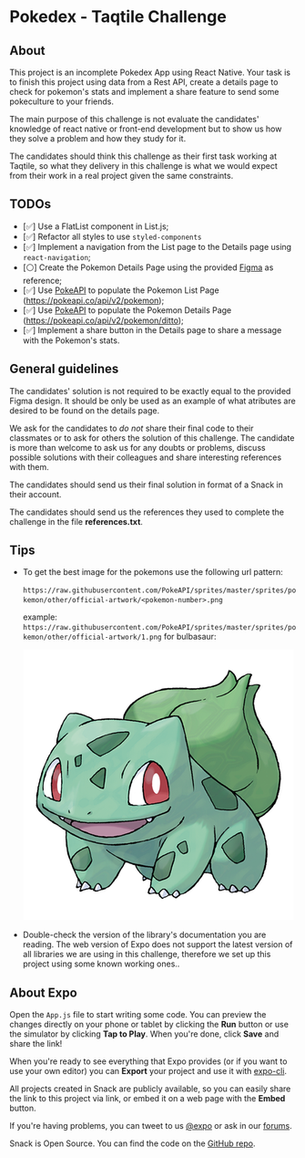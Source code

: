 # Pokedex - Taqtile Challenge

## About

This project is an incomplete Pokedex App using React Native. Your task is to finish this project using data from a Rest API, create a details page to check for pokemon's stats and implement a share feature to send some pokeculture to your friends.

The main purpose of this challenge is not evaluate the candidates' knowledge of react native or front-end development but to show us how they solve a problem and how they study for it.

The candidates should think this challenge as their first task working at Taqtile, so what they delivery in this challenge is what we would expect from their work in a real project given the same constraints.

## TODOs

- [✅] Use a FlatList component in List.js;
- [✅] Refactor all styles to use `styled-components`
- [✅] Implement a navigation from the List page to the Details page using `react-navigation`;
- [⚪] Create the Pokemon Details Page using the provided [Figma](https://www.figma.com/file/iIdMT33PA5CUiCdp6kq72J/taqchallenge?node-id=0%3A1) as reference;
- [✅] Use [PokeAPI](https://pokeapi.co/) to populate the Pokemon List Page (https://pokeapi.co/api/v2/pokemon);
- [✅] Use  [PokeAPI](https://pokeapi.co/) to populate the Pokemon Details Page (https://pokeapi.co/api/v2/pokemon/ditto);
- [✅] Implement a share button in the Details page to share a message with the Pokemon's stats.

## General guidelines

The candidates' solution is not required to be exactly equal to the provided Figma design. It should be only be used as an example of what atributes are desired to be found on the details page.

We ask for the candidates to *do not* share their final code to their classmates or to ask for others the solution of this challenge. The candidate is more than welcome to ask us for any doubts or problems, discuss possible solutions with their colleagues and share interesting references with them.

The candidates should send us their final solution in format of a Snack in their account.

The candidates should send us the references they used to complete the challenge in the file **references.txt**.

## Tips

- To get the best image for the pokemons use the following url pattern: 

  `https://raw.githubusercontent.com/PokeAPI/sprites/master/sprites/pokemon/other/official-artwork/<pokemon-number>.png`

  example: `https://raw.githubusercontent.com/PokeAPI/sprites/master/sprites/pokemon/other/official-artwork/1.png` for bulbasaur:

  ![bulbasur](https://raw.githubusercontent.com/PokeAPI/sprites/master/sprites/pokemon/other/official-artwork/1.png)
  

- Double-check the version of the library's documentation you are reading. The web version of Expo does not support the latest version of all libraries we are using in this challenge, therefore we set up this project using some known working ones..



## About Expo

Open the `App.js` file to start writing some code. You can preview the changes directly on your phone or tablet by clicking the **Run** button or use the simulator by clicking **Tap to Play**. When you're done, click **Save** and share the link!

When you're ready to see everything that Expo provides (or if you want to use your own editor) you can **Export** your project and use it with [expo-cli](https://docs.expo.io/versions/latest/introduction/installation.html).

All projects created in Snack are publicly available, so you can easily share the link to this project via link, or embed it on a web page with the **Embed** button.

If you're having problems, you can tweet to us [@expo](https://twitter.com/expo) or ask in our [forums](https://forums.expo.io).

Snack is Open Source. You can find the code on the [GitHub repo](https://github.com/expo/snack-web).
